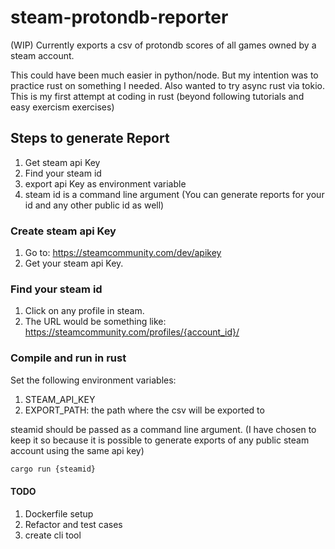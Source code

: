 # steam-protondb-reporter
(WIP) Currently exports a csv of protondb scores of all games owned by a steam account.

This could have been much easier in python/node. But my intention was to practice rust on something I needed. Also wanted to try async rust via tokio. This is my first attempt at coding in rust (beyond following tutorials and easy exercism exercises)
## Steps to generate Report

1. Get steam api Key
2. Find your steam id
3. export api Key as environment variable
4. steam id is a command line argument (You can generate reports for your id and any other public id as well)
### Create steam api Key
1. Go to: https://steamcommunity.com/dev/apikey
2. Get your steam api Key.

### Find your steam id
1. Click on any profile in steam.
2. The URL would be something like: https://steamcommunity.com/profiles/{account_id}/

### Compile and run in rust
Set the following environment variables:
1. STEAM_API_KEY
2. EXPORT_PATH: the path where the csv will be exported to

steamid should be passed as a command line argument. (I have chosen to keep it so because it is possible to generate exports of any public steam account using the same api key)
```bash
cargo run {steamid}
```

#### TODO
1. Dockerfile setup
3. Refactor and test cases
5. create cli tool
